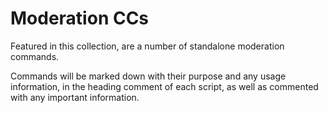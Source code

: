 # Moderation CCs
Featured in this collection, are a number of standalone moderation commands.

Commands will be marked down with their purpose and any usage information, in the heading comment of each script, as well as commented with any important information.
